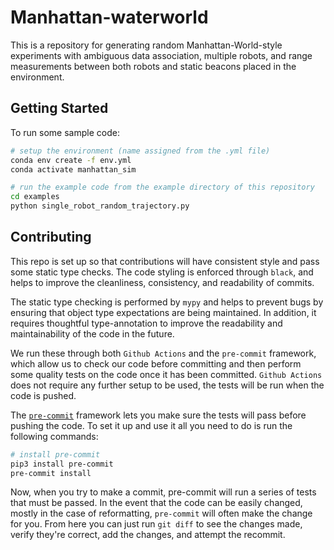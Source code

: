 # Manhattan-waterworld

This is a repository for generating random Manhattan-World-style experiments
with ambiguous data association, multiple robots, and range measurements between
both robots and static beacons placed in the environment.

## Getting Started

To run some sample code:

``` Bash
# setup the environment (name assigned from the .yml file)
conda env create -f env.yml
conda activate manhattan_sim

# run the example code from the example directory of this repository
cd examples
python single_robot_random_trajectory.py
```

## Contributing

This repo is set up so that contributions will have consistent style and pass
some static type checks. The code styling is enforced through `black`, and helps
to improve the cleanliness, consistency, and readability of commits.

The static type checking is performed by `mypy` and helps to prevent bugs by
ensuring that object type expectations are being maintained. In addition, it
requires thoughtful type-annotation to improve the readability and
maintainability of the code in the future.

We run these through both `Github Actions` and the `pre-commit` framework, which
allow us to check our code before committing and then perform some quality tests
on the code once it has been committed. `Github Actions` does not require any
further setup to be used, the tests will be run when the code is pushed.

The [`pre-commit`](https://pre-commit.com/#intro) framework lets you make sure
the tests will pass before pushing the code. To set it up and use it all you
need to do is run the following commands:

``` Bash
# install pre-commit
pip3 install pre-commit
pre-commit install
```

Now, when you try to make a commit, pre-commit will run a series of tests that
must be passed. In the event that the code can be easily changed, mostly in the
case of reformatting, `pre-commit` will often make the change for you. From here
you can just run `git diff` to see the changes made, verify they're correct, add
the changes, and attempt the recommit.
